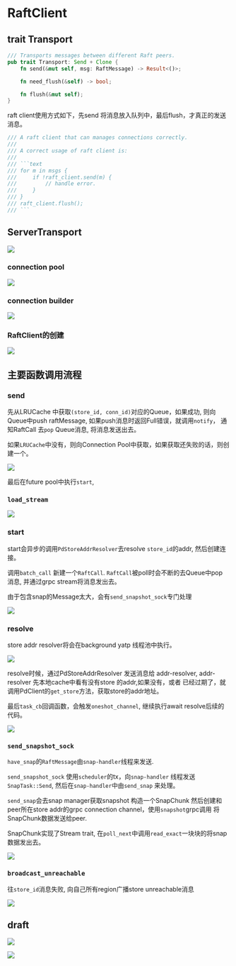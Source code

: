 # RaftClient

<!-- toc -->


## trait Transport

```rust
/// Transports messages between different Raft peers.
pub trait Transport: Send + Clone {
    fn send(&mut self, msg: RaftMessage) -> Result<()>;

    fn need_flush(&self) -> bool;

    fn flush(&mut self);
}
```

raft client使用方式如下，先send 将消息放入队列中，最后flush，才真正的发送消息。

```rust
/// A raft client that can manages connections correctly.
///
/// A correct usage of raft client is:
///
/// ```text
/// for m in msgs {
///     if !raft_client.send(m) {
///         // handle error.   
///     }
/// }
/// raft_client.flush();
/// ```
```

## ServerTransport


![](./dot/server_transport.svg)

### connection pool

![](./dot/raft_client_connection_pool.svg)

### connection builder

![](./dot/raft_client_connection_builder.svg)




### RaftClient的创建

![](./dot/raft_client_new.svg)


## 主要函数调用流程

### send

先从LRUCache 中获取`(store_id, conn_id)`对应的Queue，如果成功, 
则向 Queue中push raftMessage, 如果push消息时返回Full错误，就调用`notify`，
通知RaftCall 去`pop` Queue消息, 将消息发送出去。

如果`LRUCache`中没有，则向Connection Pool中获取，如果获取还失败的话，则创建一个。

![](./dot/raft_client_send1.svg)

最后在future pool中执行`start`, 

### `load_stream`

![](./dot/raft_client_load_stream.svg)

### start

start会异步的调用`PdStoreAddrResolver`去resolve `store_id`的addr, 
然后创建连接。

调用`batch_call` 新建一个`RaftCall`. 
`RaftCall`被poll时会不断的去Queue中pop 消息, 并通过grpc stream将消息发出去。


由于包含snap的Message太大，会有`send_snapshot_sock`专门处理


![](./dot/raft_client_start.svg)

### resolve

store addr resolver将会在background yatp 线程池中执行。

![](./dot/create_resolver.svg)

resolve时候，通过PdStoreAddrResolver 发送消息给 addr-resolver,
addr-resolver 先本地cache中看有没有store 的addr,如果没有，或者
已经过期了，就调用PdClient的`get_store`方法，获取store的addr地址。

最后`task_cb`回调函数，会触发`oneshot_channel`, 继续执行await resolve后续的代码。

![](./dot/raft_client_resolve.svg)

### `send_snapshot_sock`

`have_snap`的`RaftMessage`由`snap-handler`线程来发送.

`send_snapshot_sock` 使用`scheduler`的tx，向`snap-handler`
线程发送`SnapTask::Send`, 然后在`snap-handler`中由`send_snap`
来处理。

`send_snap`会去snap manager获取snapshot 构造一个SnapChunk
然后创建和peer所在store addr的grpc connection channel，使用`snapshot`grpc调用
将SnapChunk数据发送给peer.

SnapChunk实现了Stream trait, 在`poll_next`中调用`read_exact`一块块的将snap数据发出去。


![](./dot/raft_client_send_snap_sock.svg)


### `broadcast_unreachable`

往`store_id`消息失败, 向自己所有region广播store unreachable消息

![](./dot/raft_client_broadcast_unreachable.svg)

## draft

![](./dot/raft_client_draft.svg)

![](./dot/raft_client_send.svg)
